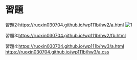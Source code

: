 # 習題

習題2:https://ruoxin030704.github.io/wp111b/hw2/a.html
![1](wp111b/class/習題2.jpg)

習題3:https://ruoxin030704.github.io/wp111b/hw2/fb.html

習題4:https://ruoxin030704.github.io/wp111b/hw3/a.html
      https://ruoxin030704.github.io/wp111b/hw3/a.css
